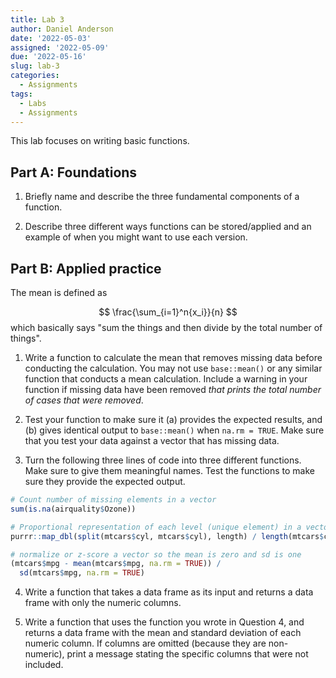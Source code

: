```yaml
---
title: Lab 3
author: Daniel Anderson
date: '2022-05-03'
assigned: '2022-05-09'
due: '2022-05-16'
slug: lab-3
categories:
  - Assignments
tags:
  - Labs
  - Assignments
---
```





This lab focuses on writing basic functions.

## Part A: Foundations
1. Briefly name and describe the three fundamental components of a function.



2. Describe three different ways functions can be stored/applied and an example
of when you might want to use each version.



## Part B: Applied practice

The mean is defined as

$$
\frac{\sum_{i=1}^n{x_i}}{n}
$$
which basically says "sum  the things and then divide by the total number of things".

1. Write a function to calculate the mean that removes missing data before
conducting the calculation. You may not use `base::mean()` or any similar function that conducts a mean calculation. Include a warning in your function if missing data have been removed *that prints the total number of cases that were removed*.



2. Test your function to make sure it (a) provides the expected results, and (b)
gives identical output to `base::mean()` when `na.rm = TRUE`. Make sure that you test your data against a vector that has missing data.




3. Turn the following three lines of code into three different functions. Make sure to give them meaningful names. 
Test the functions to make sure they provide the expected output.


```r
# Count number of missing elements in a vector
sum(is.na(airquality$Ozone))

# Proportional representation of each level (unique element) in a vector
purrr::map_dbl(split(mtcars$cyl, mtcars$cyl), length) / length(mtcars$cyl)

# normalize or z-score a vector so the mean is zero and sd is one
(mtcars$mpg - mean(mtcars$mpg, na.rm = TRUE)) / 
  sd(mtcars$mpg, na.rm = TRUE) 
```



4. Write a function that takes a data frame as its input and returns a data
frame with only the numeric columns.



5. Write a function that uses the function you wrote in Question 4, and returns
a data frame with the mean and standard deviation of each numeric column. If columns are omitted (because they are non-numeric), print a message stating the specific columns that were not included.


